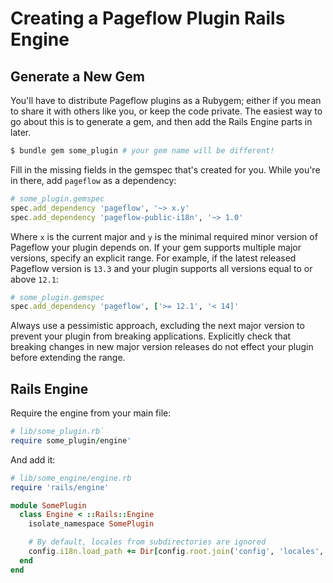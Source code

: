 # Creating a Pageflow Plugin Rails Engine

## Generate a New Gem

You'll have to distribute Pageflow plugins as a Rubygem; either if you
mean to share it with others like you, or keep the code private.  The
easiest way to go about this is to generate a gem, and then add the
Rails Engine parts in later.

``` bash
$ bundle gem some_plugin # your gem name will be different!
```

Fill in the missing fields in the gemspec that's created for you.
While you're in there, add `pageflow` as a dependency:

```ruby
# some_plugin.gemspec
spec.add_dependency 'pageflow', '~> x.y'
spec.add_dependency 'pageflow-public-i18n', '~> 1.0'
```

Where `x` is the current major and `y` is the minimal required minor
version of Pageflow your plugin depends on. If your gem supports
multiple major versions, specify an explicit range. For example, if
the latest released Pageflow version is `13.3` and your plugin
supports all versions equal to or above `12.1`:

```ruby
# some_plugin.gemspec
spec.add_dependency 'pageflow', ['>= 12.1', '< 14]'
```

Always use a pessimistic approach, excluding the next major version to
prevent your plugin from breaking applications. Explicitly check that
breaking changes in new major version releases do not effect your
plugin before extending the range.

## Rails Engine

Require the engine from your main file:

``` ruby
# lib/some_plugin.rb`
require some_plugin/engine'
```

And add it:

``` ruby
# lib/some_engine/engine.rb
require 'rails/engine'

module SomePlugin
  class Engine < ::Rails::Engine
    isolate_namespace SomePlugin

    # By default, locales from subdirectories are ignored
    config.i18n.load_path += Dir[config.root.join('config', 'locales', '**', '*.yml').to_s]
  end
end
```
